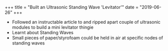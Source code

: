 +++
title = "Built an Ultrasonic Standing Wave 'Levitator'"
date = "2019-06-26"
+++

- Followed an instructable article to and ripped apart couple of ultrasonic modules to build a mini levitator thingie
- Learnt about Standing Waves
- Small pieces of paper/styrofoam could be held in air at specific nodes of standing waves